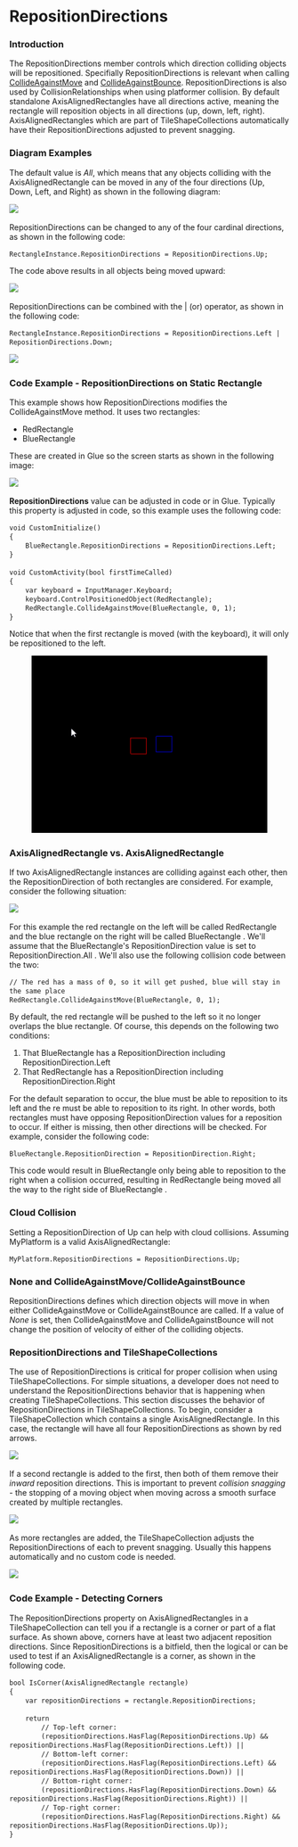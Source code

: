 # RepositionDirections

### Introduction

The RepositionDirections member controls which direction colliding objects will be repositioned. Specifially RepositionDirections is relevant when calling [CollideAgainstMove](../../../../../frb/docs/index.php) and [CollideAgainstBounce](../../../../../frb/docs/index.php). RepositionDirections is also used by CollisionRelationships when using platformer collision. By default standalone AxisAlignedRectangles have all directions active, meaning the rectangle will reposition objects in all directions (up, down, left, right). AxisAlignedRectangles which are part of TileShapeCollections automatically have their RepositionDirections adjusted to prevent snagging.

### Diagram Examples

The default value is _All_, which means that any objects colliding with the AxisAlignedRectangle can be moved in any of the four directions (Up, Down, Left, and Right) as shown in the following diagram:

![](../../../../../.gitbook/assets/2016-12-img\_5861de789ebf2.png)

RepositionDirections can be changed to any of the four cardinal directions, as shown in the following code:

```lang:c#
RectangleInstance.RepositionDirections = RepositionDirections.Up;
```

The code above results in all objects being moved upward:

![](../../../../../.gitbook/assets/2016-12-img\_5861e3b4255d1.png)

RepositionDirections can be combined with the | (or) operator, as shown in the following code:

```lang:c#
RectangleInstance.RepositionDirections = RepositionDirections.Left | RepositionDirections.Down;
```

![](../../../../../.gitbook/assets/2016-12-img\_5861e7c41533a.png)

### Code Example - RepositionDirections on Static Rectangle

This example shows how RepositionDirections modifies the CollideAgainstMove method. It uses two rectangles:

* RedRectangle
* BlueRectangle

These are created in Glue so the screen starts as shown in the following image:

![](../../../../../.gitbook/assets/2021-04-img\_606dbd93e2eaa.png)

**RepositionDirections** value can be adjusted in code or in Glue. Typically this property is adjusted in code, so this example uses the following code:

```
void CustomInitialize()
{
    BlueRectangle.RepositionDirections = RepositionDirections.Left;
}

void CustomActivity(bool firstTimeCalled)
{
    var keyboard = InputManager.Keyboard;
    keyboard.ControlPositionedObject(RedRectangle);
    RedRectangle.CollideAgainstMove(BlueRectangle, 0, 1);
}
```

Notice that when the first rectangle is moved (with the keyboard), it will only be repositioned to the left.

<figure><img src="../../../../../.gitbook/assets/2016-01-2021_April_07_083318.gif" alt=""><figcaption></figcaption></figure>

###

### AxisAlignedRectangle vs. AxisAlignedRectangle

If two AxisAlignedRectangle instances are colliding against each other, then the RepositionDirection of both rectangles are considered. For example, consider the following situation:

![](../../../../../.gitbook/assets/2016-12-img\_5861f6e6e2248.png)

For this example the red rectangle on the left will be called RedRectangle and the blue rectangle on the right will be called BlueRectangle . We'll assume that the BlueRectangle's RepositionDirection value is set to RepositionDirection.All . We'll also use the following collision code between the two:

```lang:c#
// The red has a mass of 0, so it will get pushed, blue will stay in the same place
RedRectangle.CollideAgainstMove(BlueRectangle, 0, 1);
```

By default, the red rectangle will be pushed to the left so it no longer overlaps the blue rectangle. Of course, this depends on the following two conditions:

1. That BlueRectangle has a RepositionDirection including RepositionDirection.Left
2. That RedRectangle has a RepositionDirection including RepositionDirection.Right

For the default separation to occur, the blue must be able to reposition to its left and the re must be able to reposition to its right. In other words, both rectangles must have opposing RepositionDirection values for a reposition to occur. If either is missing, then other directions will be checked. For example, consider the following code:

```lang:c#
BlueRectangle.RepositionDirection = RepositionDirection.Right;
```

This code would result in BlueRectangle only being able to reposition to the right when a collision occurred, resulting in RedRectangle being moved all the way to the right side of BlueRectangle .

### Cloud Collision

Setting a RepositionDirection of Up can help with cloud collisions. Assuming MyPlatform is a valid AxisAlignedRectangle:

```
MyPlatform.RepositionDirections = RepositionDirections.Up;
```

### None and CollideAgainstMove/CollideAgainstBounce

RepositionDirections defines which direction objects will move in when either CollideAgainstMove or CollideAgainstBounce are called. If a value of _None_ is set, then CollideAgainstMove and CollideAgainstBounce will not change the position of velocity of either of the colliding objects.

### RepositionDirections and TileShapeCollections

The use of RepositionDirections is critical for proper collision when using TileShapeCollections. For simple situations, a developer does not need to understand the RepositionDirections behavior that is happening when creating TileShapeCollections. This section discusses the behavior of RepositionDirections in TileShapeCollections. To begin, consider a TileShapeCollection which contains a single AxisAlignedRectangle. In this case, the rectangle will have all four RepositionDirections as shown by red arrows.

![](../../../../../.gitbook/assets/2021-04-img\_606dc6d566b53.png)

If a second rectangle is added to the first, then both of them remove their _inward_ reposition directions. This is important to prevent _collision snagging_ - the stopping of a moving object when moving across a smooth surface created by multiple rectangles.

![](../../../../../.gitbook/assets/2021-04-img\_606dc7edb35b3.png)

As more rectangles are added, the TileShapeCollection adjusts the RepositionDirections of each to prevent snagging. Usually this happens automatically and no custom code is needed.

![](../../../../../.gitbook/assets/2021-04-img\_606dc913b62c6.png)

### Code Example - Detecting Corners

The RepositionDirections property on AxisAlignedRectangles in a TileShapeCollection can tell you if a rectangle is a corner or part of a flat surface. As shown above, corners have at least two adjacent reposition directions. Since RepositionDirections is a bitfield, then the logical or can be used to test if an AxisAlignedRectangle is a corner, as shown in the following code.

```
bool IsCorner(AxisAlignedRectangle rectangle)
{
    var repositionDirections = rectangle.RepositionDirections;

    return 
        // Top-left corner:
        (repositionDirections.HasFlag(RepositionDirections.Up) && repositionDirections.HasFlag(RepositionDirections.Left)) ||
        // Bottom-left corner:
        (repositionDirections.HasFlag(RepositionDirections.Left) && repositionDirections.HasFlag(RepositionDirections.Down)) ||
        // Bottom-right corner:
        (repositionDirections.HasFlag(RepositionDirections.Down) && repositionDirections.HasFlag(RepositionDirections.Right)) ||
        // Top-right corner:
        (repositionDirections.HasFlag(RepositionDirections.Right) && repositionDirections.HasFlag(RepositionDirections.Up));
}
```

